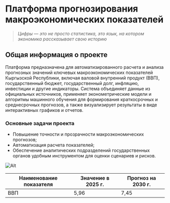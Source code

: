 # Платформа прогнозирования макроэкономических показателей
> *Цифры — это не просто статистика, это язык, на котором экономика рассказывает свою историю*
## Общая информация о проекте

Платформа предназначена для автоматизированного расчета и анализа прогнозных значений ключевых макроэкономических показателей Кыргызской Республики, включая валовой внутренний продукт (ВВП), государственный бюджет, государственный долг, инфляцию, инвестиции и другие индикаторы.
Система объединяет данные из официальных источников, применяет эконометрические модели и алгоритмы машинного обучения для формирования краткосрочных и среднесрочных прогнозов, а также визуализирует результаты в виде интерактивных графиков и отчетов.

### Основные задачи проекта
- Повышение точности и прозрачности макроэкономических прогнозов;
- Автоматизация расчета показателей;
- Обеспечение аналитических подразделений государственных органов удобным инструментом для оценки сценариев и рисков.

![Alt](https://thumbs.dreamstime.com/b/бизнес-аналитика-и-система-управления-данными-аналитик-данных-263400112.jpg)

| Наименование показателя | Значение в 2025 г. | Прогноз на 2030 г. |
| ------------ | ----------- | ---------- |
| ВВП | 5,96 | 7,45 |
